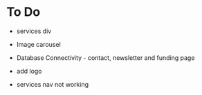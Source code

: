 # To Do

- services div

- Image carousel

- Database Connectivity - contact, newsletter and funding page
- add logo

- services nav not working

